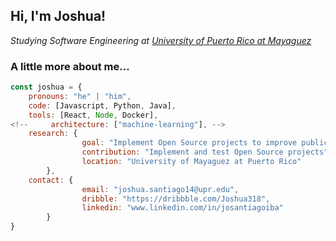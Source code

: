 <h2> Hi, I'm Joshua!</h2>
<p><em>Studying Software Engineering at <a href="https://www.uprm.edu/">University of Puerto Rico at Mayaguez</a></br>
</em></p>


### A little more about me...  

```javascript
const joshua = {
    pronouns: "he" | "him",
    code: [Javascript, Python, Java],
    tools: [React, Node, Docker],
<!--     architecture: ["machine-learning"], -->
    research: {
                goal: "Implement Open Source projects to improve public transportation",
                contribution: "Implement and test Open Source projects",
                location: "University of Mayaguez at Puerto Rico"
        },
    contact: {
                email: "joshua.santiago14@upr.edu",
                dribble: "https://dribbble.com/Joshua318",
                linkedin: "www.linkedin.com/in/josantiagoiba"    
        }
}
```
